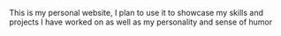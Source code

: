 This is my personal website, I plan to use it to showcase my skills and projects I have worked on as well as my personality and sense of humor